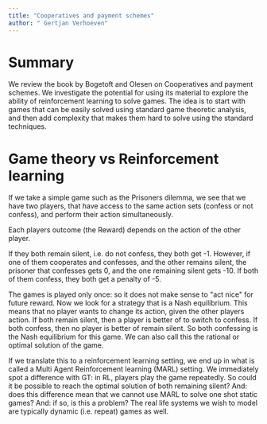 ```yaml
--- 
title: "Cooperatives and payment schemes" 
author: " Gertjan Verhoeven" 
---
```


# Summary

We review the book by Bogetoft and Olesen on Cooperatives and payment schemes.
We investigate the potential for using its material to explore the ability of reinforcement learning to solve games. The idea is to start with games that can be easily solved using standard game theoretic analysis, and then add complexity that makes them hard to solve using the standard techniques.

# Game theory vs Reinforcement learning

If we take a simple game such as the Prisoners dilemma, we see that we have two players, that have access to the same action sets (confess or not confess), and perform their action simultaneously. 

Each players outcome (the Reward) depends on the action of the other player.

If they both remain silent, i.e. do not confess, they both get -1. However, if one of them cooperates and confesses, and the other remains silent, the prisoner that confesses gets 0, and the one remaining silent gets -10. If both of them confess, they both get a penalty of -5. 

The games is played only once: so it does not make sense to "act nice" for future reward. Now we look for a strategy that is a Nash equilibrium. This means that no player wants to change its action, given the other players action. If both remain silent, then a player is better of to switch to confess. If both confess, then no player is better of remain silent. So both confessing is the Nash equilibrium for this game. We can also call this the rational or optimal solution of the game. 

If we translate this to a reinforcement learning setting, we end up in what is called a Multi Agent Reinforcement learning (MARL) setting.
We immediately spot a difference with GT: in RL, players play the game repeatedly. So could it be possible to reach the optimal solution of both remaining silent? And: does this difference mean that we cannot use MARL to solve one shot static games? And: if so, is this a problem? The real life systems we wish to model are typically dynamic (i.e. repeat) games as well.
